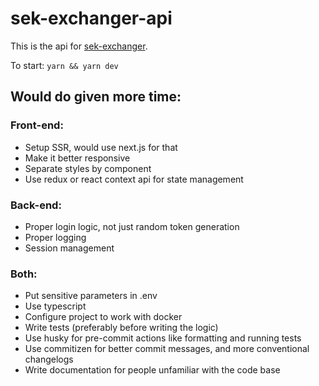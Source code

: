 # sek-exchanger-api

This is the api for [sek-exchanger](https://github.com/YoucefChihi/sek-exchanger).

To start: `yarn && yarn dev`

## Would do given more time:

### Front-end:
- Setup SSR, would use next.js for that
- Make it better responsive
- Separate styles by component
- Use redux or react context api for state management


### Back-end:
- Proper login logic, not just random token generation
- Proper logging
- Session management

### Both:
- Put sensitive parameters in .env
- Use typescript
- Configure project to work with docker
- Write tests (preferably before writing the logic)
- Use husky for pre-commit actions like formatting and running tests
- Use commitizen for better commit messages, and more conventional changelogs
- Write documentation for people unfamiliar with the code base